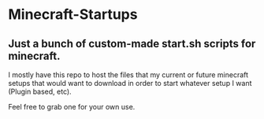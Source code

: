 # Minecraft-Startups
## Just a bunch of custom-made start.sh scripts for minecraft.


I mostly have this repo to host the files that my current or future minecraft setups that would want to download
in order to start whatever setup I want (Plugin based, etc).

Feel free to grab one for your own use.
